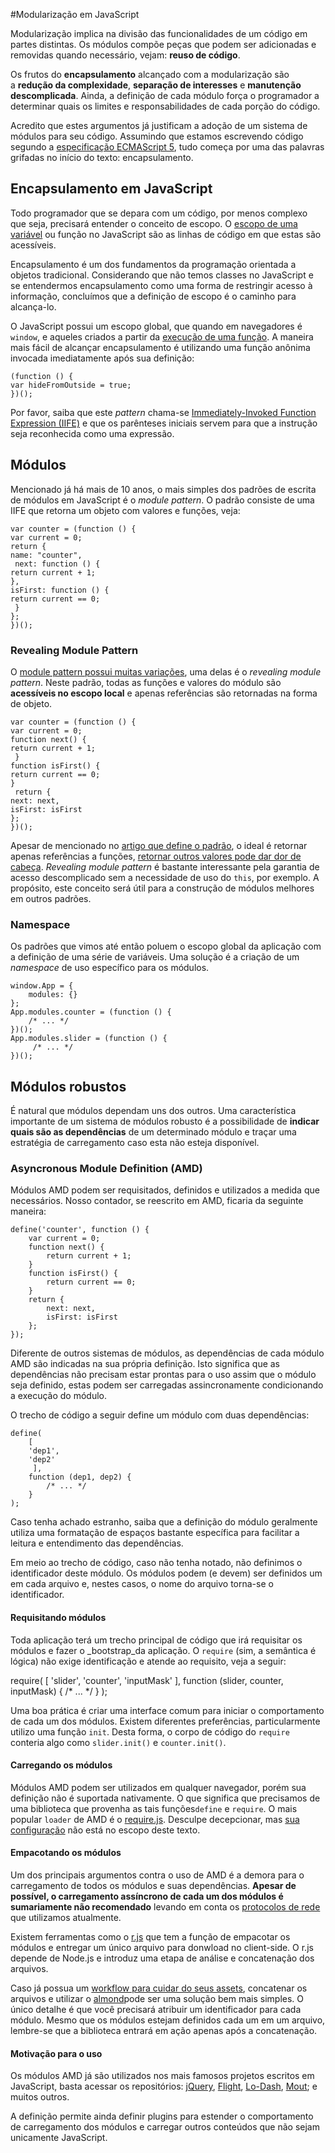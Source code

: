 #Modularização em JavaScript

Modularização implica na divisão das funcionalidades de um código em partes distintas. Os módulos compõe peças que podem ser adicionadas e removidas quando necessário, vejam:&nbsp;**reuso de código**.

Os frutos do&nbsp;**encapsulamento**&nbsp;alcançado com a modularização são a&nbsp;**redução da complexidade**,&nbsp;**separação de interesses**&nbsp;e&nbsp;**manutenção descomplicada**. Ainda,&nbsp;a definição de cada módulo força o programador a determinar quais os limites e responsabilidades de cada porção do código.

Acredito que estes argumentos já justificam a adoção de um sistema de módulos para seu código. Assumindo que estamos escrevendo código segundo a [especificação ECMAScript 5](http://www.ecma-international.org/publications/files/ECMA-ST/Ecma-262.pdf), tudo começa por uma das palavras grifadas no início do texto: encapsulamento.

## Encapsulamento em JavaScript

Todo programador que se depara com um código, por menos complexo que seja, precisará entender o conceito de escopo. O [escopo de uma variável](http://msdn.microsoft.com/pt-br/library/ie/bzt2dkta(v=vs.94).aspx) ou função no JavaScript são as linhas de código em que estas são acessíveis.

Encapsulamento é um dos fundamentos da programação orientada a objetos tradicional. Considerando que não temos classes no JavaScript e se entendermos encapsulamento como uma forma de restringir acesso à informação, concluímos que a definição de escopo é o caminho para alcança-lo.

O JavaScript possui um escopo global, que quando em navegadores é `window`, e aqueles criados a partir da [execução de uma função](https://developer.mozilla.org/en-US/docs/Web/JavaScript/Reference/Functions_and_function_scope?redirectlocale=en-US&redirectslug=JavaScript%2FReference%2FFunctions_and_function_scope). A maneira mais fácil de alcançar encapsulamento é utilizando uma função anônima invocada imediatamente após sua definição:

	(function () {
	var hideFromOutside = true;
	})();

Por favor, saiba que este _pattern_ chama-se [Immediately-Invoked Function Expression (IIFE)](http://benalman.com/news/2010/11/immediately-invoked-function-expression) e que os parênteses iniciais servem para que a instrução seja reconhecida como uma expressão.

## Módulos

Mencionado já há mais de 10 anos, o mais simples dos padrões de escrita de módulos em JavaScript é o _module pattern_. O padrão consiste de uma IIFE que retorna um objeto com valores e funções, veja:

	var counter = (function () {
	var current = 0;
	return {
	name: "counter",
	 next: function () {
	return current + 1;
	},
	isFirst: function () {
	return current == 0;
	 }
	};
	})();

### Revealing Module Pattern

O [module pattern possui muitas variações](http://addyosmani.com/resources/essentialjsdesignpatterns/book/#modulepatternjavascript), uma delas é o _revealing module pattern_. Neste padrão, todas as funções e valores do módulo são **acessíveis no escopo local** e apenas referências são retornadas na forma de objeto.

	var counter = (function () {
	var current = 0;
	function next() {
	return current + 1;
	 }
	function isFirst() {
	return current == 0;
	}
	 return {
	next: next,
	isFirst: isFirst
	};
	})();

Apesar de mencionado no [artigo que define o padrão](http://christianheilmann.com/2007/08/22/again-with-the-module-pattern-reveal-something-to-the-world), o ideal é retornar apenas referências a funções, [retornar outros valores pode dar dor de cabeça](http://jsfiddle.net/J4Rkd/1). _Revealing module pattern_ é bastante interessante pela garantia de acesso descomplicado sem a necessidade de uso do `this`, por exemplo. A propósito, este conceito será útil para a construção de módulos melhores em outros padrões.

### Namespace

Os padrões que vimos até então poluem o escopo global da aplicação com a definição de uma série de variáveis. Uma solução é a criação de um _namespace_ de uso específico para os módulos.

	window.App = {
		modules: {}
	};
	App.modules.counter = (function () {
		/* ... */
	})();
	App.modules.slider = (function () {
		 /* ... */
	})();

## Módulos robustos

É natural que módulos dependam uns dos outros. Uma característica importante de um sistema de módulos robusto é a possibilidade de **indicar quais são as dependências** de um determinado módulo e traçar uma estratégia de carregamento caso esta não esteja disponível.

### Asyncronous Module Definition (AMD)

Módulos AMD podem ser requisitados, definidos e utilizados a medida que necessários. Nosso contador, se reescrito em AMD, ficaria da seguinte maneira:

	define('counter', function () {
		var current = 0;
		function next() {
			return current + 1;
		}
		function isFirst() {
			return current == 0;
		}
		return {
			next: next,
			isFirst: isFirst
		};
	});

Diferente de outros sistemas de módulos, as dependências de cada módulo AMD são indicadas na sua própria definição. Isto significa que as dependências não precisam estar prontas para o uso assim que o módulo seja definido, estas podem ser carregadas assincronamente condicionando a execução do módulo.

O trecho de código a seguir define um módulo com duas dependências:

	define(
		[
		'dep1',
		'dep2'
		 ],
		function (dep1, dep2) {
			/* ... */
		}
	);

Caso tenha achado estranho, saiba que a definição do módulo geralmente utiliza uma formatação de espaços bastante específica para facilitar a leitura e entendimento das dependências.

Em meio ao trecho de código, caso não tenha notado, não definimos o identificador deste módulo. Os módulos podem (e devem) ser definidos um em cada arquivo e, nestes casos, o nome do arquivo torna-se o identificador.

#### Requisitando módulos

Toda aplicação terá um trecho principal de código que irá requisitar os módulos e fazer o _bootstrap_da aplicação. O `require` (sim, a semântica é lógica) não exige identificação e atende ao requisito, veja a seguir:

require(
	[
		'slider',
		'counter',
		 'inputMask'
	],
	function (slider, counter, inputMask) {
		/* ... */
	 }
);

Uma boa prática é criar uma interface comum para iniciar o comportamento de cada um dos módulos. Existem diferentes preferências, particularmente utilizo uma função `init`. Desta forma, o corpo de código do `require` conteria algo como `slider.init()` e `counter.init()`.

#### Carregando os módulos

Módulos AMD podem ser utilizados em qualquer navegador, porém sua definição não é suportada nativamente. O que significa que precisamos de uma biblioteca que provenha as tais funções`define` e `require`. O mais popular `loader` de AMD é o [require.js](http://requirejs.org/). Desculpe decepcionar, mas [sua configuração](http://requirejs.org/docs/start.html#get) não está no escopo deste texto.

#### Empacotando os módulos

Um dos principais argumentos contra o uso de AMD é a demora para o carregamento de todos os módulos e suas dependências. **Apesar de possível, o carregamento assíncrono de cada um dos módulos é sumariamente não recomendado** levando em conta os [protocolos de rede](https://speakerdeck.com/jcemer/protocolos-de-comunicacao) que utilizamos atualmente.

Existem ferramentas como o [r.js](https://github.com/jrburke/r.js) que tem a função de empacotar os módulos e entregar um único arquivo para donwload no client-side. O r.js depende de Node.js e introduz uma etapa de análise e concatenação dos arquivos.

Caso já possua um [workflow para cuidar do seus assets](http://tableless.com.br/workflow-para-cuidar-dos-seus-assets), concatenar os arquivos e utilizar o [almond](https://github.com/jrburke/almond)pode ser uma solução bem mais simples. O único detalhe é que você precisará atribuir um identificador para cada módulo. Mesmo que os módulos estejam definidos cada um em um arquivo, lembre-se que a biblioteca entrará em ação apenas após a concatenação.

#### Motivação para o uso

Os módulos AMD já são utilizados nos mais famosos projetos escritos em JavaScript, basta acessar os repositórios: [jQuery](https://github.com/jquery/jquery/blob/master/src/core.js), [Flight](https://github.com/flightjs/flight/blob/master/lib/index.js), [Lo-Dash](https://github.com/lodash/lodash-amd/blob/master/compat/main.js), [Mout](https://github.com/mout/mout/blob/master/src/index.js); e muitos outros.

A definição permite ainda definir plugins para estender o comportamento de carregamento dos módulos e carregar outros conteúdos que não sejam unicamente JavaScript.